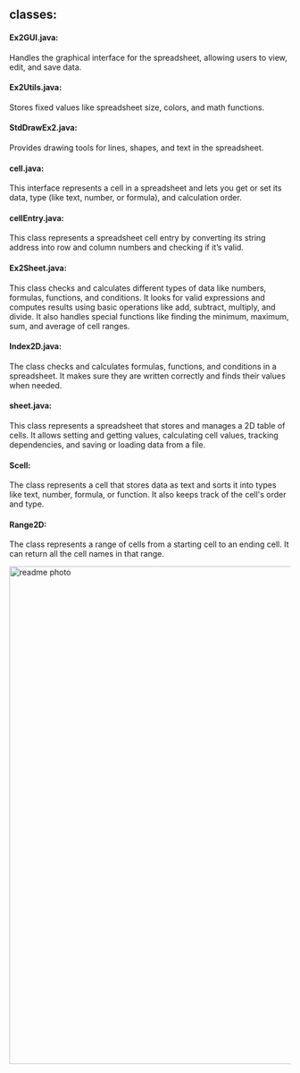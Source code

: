 ## classes:
#### Ex2GUI.java:
Handles the graphical interface for the spreadsheet, allowing users to view, edit, and save data.
#### Ex2Utils.java:
Stores fixed values like spreadsheet size, colors, and math functions.
#### StdDrawEx2.java:
Provides drawing tools for lines, shapes, and text in the spreadsheet.
#### cell.java:
This interface represents a cell in a spreadsheet and lets you get or set its data, type (like text, number, or formula), and calculation order.
#### cellEntry.java:
This class represents a spreadsheet cell entry by converting its string address into row and column numbers and checking if it’s valid.
#### Ex2Sheet.java:
This class checks and calculates different types of data like numbers, formulas, functions, and conditions.
It looks for valid expressions and computes results using basic operations like add, subtract, multiply, and divide.
It also handles special functions like finding the minimum, maximum, sum, and average of cell ranges.
#### Index2D.java:
The class checks and calculates formulas, functions, and conditions in a spreadsheet.
It makes sure they are written correctly and finds their values when needed.
#### sheet.java:
This class represents a spreadsheet that stores and manages a 2D table of cells.
It allows setting and getting values, calculating cell values, tracking dependencies, and saving or loading data from a file.
#### Scell:
The class represents a cell that stores data as text and sorts it into types like 
text, number, formula, or function. It also keeps track of the cell's order and type.
#### Range2D:
The class represents a range of cells from a starting cell to an ending cell.
It can return all the cell names in that range.


<img width="890" alt="readme photo" src="https://github.com/user-attachments/assets/414b139d-6af8-4ce7-9dba-676bab7bd155" />
















